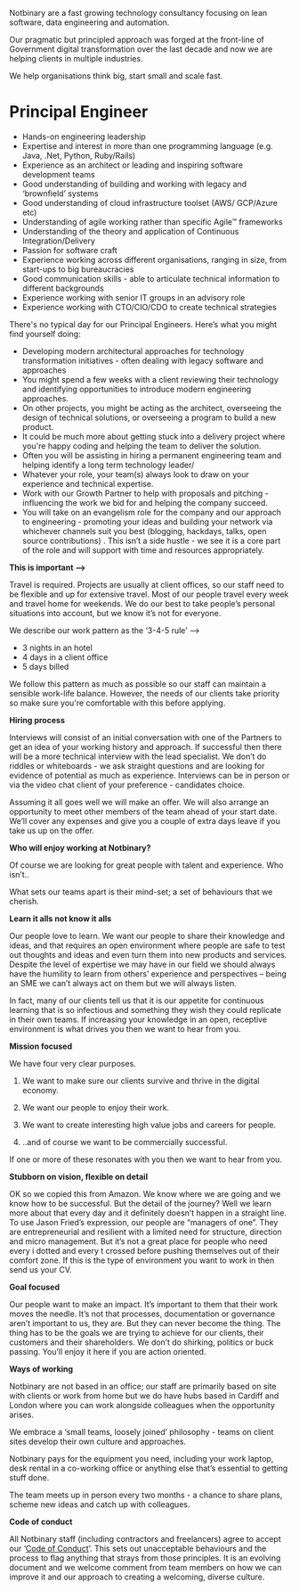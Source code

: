 Notbinary are a fast growing technology consultancy focusing on lean software, data engineering and automation.

Our pragmatic but principled approach was forged at the front-line of Government digital transformation over the last decade and now we are helping clients in multiple industries.

We help organisations think big, start small and scale fast.

# Principal Engineer

- Hands-on engineering leadership
- Expertise and interest in more than one programming language (e.g. Java, .Net, Python, Ruby/Rails)
- Experience as an architect or leading and inspiring software development teams
- Good understanding of building and working with legacy and ‘brownfield’ systems
- Good understanding of cloud infrastructure toolset (AWS/ GCP/Azure etc)
- Understanding of agile working rather than specific Agile™ frameworks
- Understanding of the theory and application of Continuous Integration/Delivery
- Passion for software craft
- Experience working across different organisations, ranging in size, from start-ups to big bureaucracies
- Good communication skills - able to articulate technical information to different backgrounds
- Experience working with senior IT groups in an advisory role
- Experience working with CTO/CIO/CDO to create technical strategies

There's no typical day for our Principal Engineers. Here’s what you might find yourself doing:

- Developing modern architectural approaches for technology transformation initiatives - often dealing with legacy software and approaches
- You might spend a few weeks with a client reviewing their technology and identifying opportunities to introduce modern engineering approaches.
- On other projects, you might be acting as the architect, overseeing the design of technical solutions, or overseeing a program to build a new product.
- It could be much more about getting stuck into a delivery project where you're happy coding and helping the team to deliver the solution.
- Often you will be assisting in hiring a permanent engineering team and helping identify a long term technology leader/
- Whatever your role, your team(s) always look to draw on your experience and technical expertise.
- Work with our Growth Partner to help with proposals and pitching - influencing the work we bid for and helping the company succeed.
- You will take on an evangelism role for the company and our approach to engineering - promoting your ideas and building your network via whichever channels suit you best (blogging, hackdays, talks, open source contributions) . This isn’t a side hustle - we see it is a core part of the role and will support with time and resources appropriately.



**This is important —>**

Travel is required. Projects are usually at client offices, so our staff need to be flexible and up for extensive travel. Most of our people travel every week and travel home for weekends. We do our best to take people’s personal situations into account, but we know it’s not for everyone.

We describe our work pattern as the ‘3-4-5 rule’ --> 

- 3 nights in an hotel
- 4 days in a client office
- 5 days billed

We follow this pattern as much as possible so our staff can maintain a sensible work-life balance. However, the needs of our clients take priority so make sure you're comfortable with this before applying.

**Hiring process**

Interviews will consist of an initial conversation with one of the Partners to get an idea of your working history and approach. If successful then there will be a more technical interview with the lead specialist. We don’t do riddles or whiteboards - we ask straight questions and are looking for evidence of potential as much as experience. Interviews can be in person or via the video chat client of your preference - candidates choice.

Assuming it all goes well we will make an offer.  We will also arrange an opportunity to meet other members of the team ahead of your start date. We’ll cover any expenses and give you a couple of extra days leave if you take us up on the offer.

**Who will enjoy working at Notbinary?**

Of course we are looking for great people with talent and experience. Who isn’t..

What sets our teams apart is their mind-set; a set of behaviours that we cherish.

**Learn it alls not know it alls**

Our people love to learn. We want our people to share their knowledge and ideas, and that requires an open environment where people are safe to test out thoughts and ideas and even turn them into new products and services. Despite the level of expertise we may have in our field we should always have the humility to learn from others’ experience and perspectives – being an SME we can’t always act on them but we will always listen.  

In fact, many of our clients tell us that it is our appetite for continuous learning that is so infectious and something they wish they could replicate in their own teams. If increasing your knowledge in an open, receptive environment is what drives you then we want to hear from you.

**Mission focused**

We have four very clear purposes. 


1) We want to make sure our clients survive and thrive in the digital economy.

2) We want our people to enjoy their work.

3) We want to create interesting high value jobs and careers for people.

4) ..and of course we want to be commercially successful.

If one or more of these resonates with you then we want to hear from you.

**Stubborn on vision, flexible on detail**

OK so we copied this from Amazon. We know where we are going and we know how to be successful. But the detail of the journey? Well we learn more about that every day and it definitely doesn’t happen in a straight line. To use Jason Fried’s expression, our people are “managers of one”. They are entrepreneurial and resilient with a  limited need for structure, direction and micro management. But it’s not a great place for people who need every i dotted and every t crossed before pushing themselves out of their comfort zone. If this is the type of environment you want to work in then send us your CV.

**Goal focused**

Our people want to make an impact. It’s important to them that their work moves the needle. It’s not that processes, documentation or governance aren’t important to us, they are. But they can never become the thing. The thing has to be the goals we are trying to achieve for our clients, their customers and their shareholders.  We don’t do shirking, politics or buck passing. You’ll enjoy it here if you are action oriented.

**Ways of working**

Notbinary are not based in an office; our staff are primarily based on site with clients or work from home but we do have hubs based in Cardiff and London where you can work alongside colleagues when the opportunity arises.

We embrace a ‘small teams, loosely joined’ philosophy - teams on client sites develop their own culture and approaches.

Notbinary pays for the equipment you need, including your work laptop, desk rental in a co-working office or anything else that’s essential to getting stuff done.

The team meets up in person every two months - a chance to share plans, scheme new ideas and catch up with colleagues.

**Code of conduct**

All Notbinary staff (including contractors and freelancers) agree to accept our ‘[Code of Conduct](https://github.com/notbinary/job-roles/blob/master/code-of-conduct.md)’. This sets out unacceptable behaviours and the process to flag anything that strays from those principles. It is an evolving document and we welcome comment from team members on how we can improve it and our approach to creating a welcoming, diverse culture.
